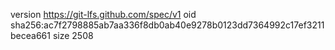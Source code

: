 version https://git-lfs.github.com/spec/v1
oid sha256:ac7f2798885ab7aa336f8db0ab40e9278b0123dd7364992c17ef3211becea661
size 2508
